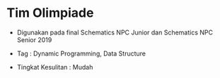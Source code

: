 # Tim Olimpiade

- Digunakan pada final Schematics NPC Junior dan Schematics NPC Senior 2019

- Tag : Dynamic Programming, Data Structure

- Tingkat Kesulitan : Mudah